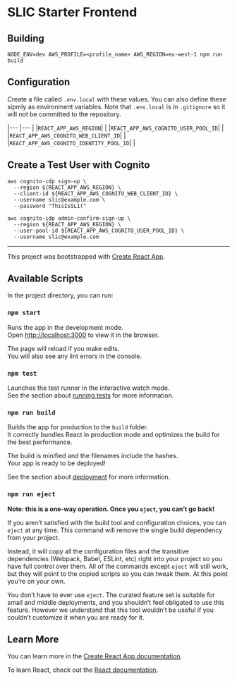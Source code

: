 # SLIC Starter Frontend

## Building

```
NODE_ENV=dev AWS_PROFILE=<profile_name> AWS_REGION=eu-west-1 npm run build
```

## Configuration

Create a file called `.env.local` with these values. You can also define these sipmly as environment variables. Note that `.env.local` is in `.gitignore` so it will not be committed to the repository.

|--- |--- |
|`REACT_APP_AWS_REGION`| |
|`REACT_APP_AWS_COGNITO_USER_POOL_ID`| |
|`REACT_APP_AWS_COGNITO_WEB_CLIENT_ID`| |
|`REACT_APP_AWS_COGNITO_IDENTITY_POOL_ID`| |

## Create a Test User with Cognito

```
aws cognito-idp sign-up \
  --region ${REACT_APP_AWS_REGION} \
  --client-id ${REACT_APP_AWS_COGNITO_WEB_CLIENT_ID} \
  --username slic@example.com \
  --password "ThisIsSL1("
```

```
aws cognito-idp admin-confirm-sign-up \
  --region ${REACT_APP_AWS_REGION} \
  --user-pool-id ${REACT_APP_AWS_COGNITO_USER_POOL_ID} \
  --username slic@example.com
```

---

This project was bootstrapped with [Create React App](https://github.com/facebook/create-react-app).

## Available Scripts

In the project directory, you can run:

### `npm start`

Runs the app in the development mode.<br>
Open [http://localhost:3000](http://localhost:3000) to view it in the browser.

The page will reload if you make edits.<br>
You will also see any lint errors in the console.

### `npm test`

Launches the test runner in the interactive watch mode.<br>
See the section about [running tests](https://facebook.github.io/create-react-app/docs/running-tests) for more information.

### `npm run build`

Builds the app for production to the `build` folder.<br>
It correctly bundles React in production mode and optimizes the build for the best performance.

The build is minified and the filenames include the hashes.<br>
Your app is ready to be deployed!

See the section about [deployment](https://facebook.github.io/create-react-app/docs/deployment) for more information.

### `npm run eject`

**Note: this is a one-way operation. Once you `eject`, you can’t go back!**

If you aren’t satisfied with the build tool and configuration choices, you can `eject` at any time. This command will remove the single build dependency from your project.

Instead, it will copy all the configuration files and the transitive dependencies (Webpack, Babel, ESLint, etc) right into your project so you have full control over them. All of the commands except `eject` will still work, but they will point to the copied scripts so you can tweak them. At this point you’re on your own.

You don’t have to ever use `eject`. The curated feature set is suitable for small and middle deployments, and you shouldn’t feel obligated to use this feature. However we understand that this tool wouldn’t be useful if you couldn’t customize it when you are ready for it.

## Learn More

You can learn more in the [Create React App documentation](https://facebook.github.io/create-react-app/docs/getting-started).

To learn React, check out the [React documentation](https://reactjs.org/).
